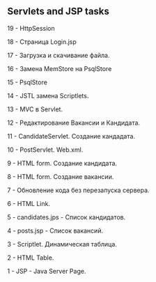 Servlets and JSP tasks
----------------------

19 - HttpSession

18 - Страница Login.jsp

17 - Загрузка и скачивание файла.

16 - Замена MemStore на PsqlStore

15 - PsqlStore

14 - JSTL замена Scriptlets.

13 - MVC в Servlet.

12 - Редактирование Вакансии и Кандидата.

11 - CandidateServlet. Создание кандадата.

10 - PostServlet. Web.xml.

9 - HTML form. Создание кандидата.

8 - HTML form. Создание вакансии.

7 - Обновление кода без перезапуска сервера. 

6 - HTML Link.

5 - candidates.jps - Список кандидатов.

4 - posts.jsp - Список вакансий.

3 - Scriptlet. Динамическая таблица.

2 - HTML Table.

1 - JSP - Java Server Page.
